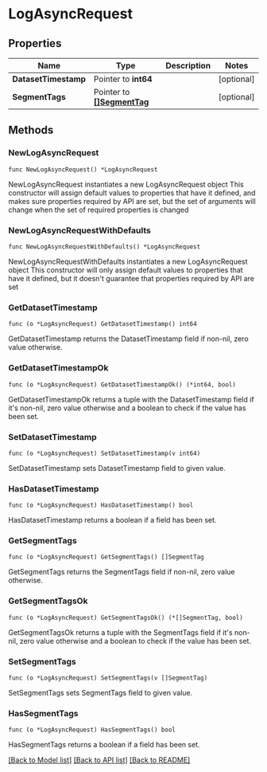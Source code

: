 # LogAsyncRequest

## Properties

Name | Type | Description | Notes
------------ | ------------- | ------------- | -------------
**DatasetTimestamp** | Pointer to **int64** |  | [optional] 
**SegmentTags** | Pointer to [**[]SegmentTag**](SegmentTag.md) |  | [optional] 

## Methods

### NewLogAsyncRequest

`func NewLogAsyncRequest() *LogAsyncRequest`

NewLogAsyncRequest instantiates a new LogAsyncRequest object
This constructor will assign default values to properties that have it defined,
and makes sure properties required by API are set, but the set of arguments
will change when the set of required properties is changed

### NewLogAsyncRequestWithDefaults

`func NewLogAsyncRequestWithDefaults() *LogAsyncRequest`

NewLogAsyncRequestWithDefaults instantiates a new LogAsyncRequest object
This constructor will only assign default values to properties that have it defined,
but it doesn't guarantee that properties required by API are set

### GetDatasetTimestamp

`func (o *LogAsyncRequest) GetDatasetTimestamp() int64`

GetDatasetTimestamp returns the DatasetTimestamp field if non-nil, zero value otherwise.

### GetDatasetTimestampOk

`func (o *LogAsyncRequest) GetDatasetTimestampOk() (*int64, bool)`

GetDatasetTimestampOk returns a tuple with the DatasetTimestamp field if it's non-nil, zero value otherwise
and a boolean to check if the value has been set.

### SetDatasetTimestamp

`func (o *LogAsyncRequest) SetDatasetTimestamp(v int64)`

SetDatasetTimestamp sets DatasetTimestamp field to given value.

### HasDatasetTimestamp

`func (o *LogAsyncRequest) HasDatasetTimestamp() bool`

HasDatasetTimestamp returns a boolean if a field has been set.

### GetSegmentTags

`func (o *LogAsyncRequest) GetSegmentTags() []SegmentTag`

GetSegmentTags returns the SegmentTags field if non-nil, zero value otherwise.

### GetSegmentTagsOk

`func (o *LogAsyncRequest) GetSegmentTagsOk() (*[]SegmentTag, bool)`

GetSegmentTagsOk returns a tuple with the SegmentTags field if it's non-nil, zero value otherwise
and a boolean to check if the value has been set.

### SetSegmentTags

`func (o *LogAsyncRequest) SetSegmentTags(v []SegmentTag)`

SetSegmentTags sets SegmentTags field to given value.

### HasSegmentTags

`func (o *LogAsyncRequest) HasSegmentTags() bool`

HasSegmentTags returns a boolean if a field has been set.


[[Back to Model list]](../README.md#documentation-for-models) [[Back to API list]](../README.md#documentation-for-api-endpoints) [[Back to README]](../README.md)


